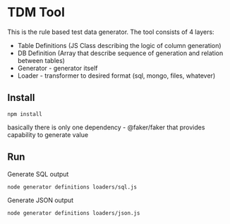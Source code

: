 # TDM Tool

This is the rule based test data generator.
The tool consists of 4 layers:
- Table Definitions (JS Class describing the logic of column generation)
- DB Definition (Array that describe sequence of generation and relation between tables)
- Generator - generator itself
- Loader - transformer to desired format (sql, mongo, files, whatever)
## Install
`npm install`

basically there is only one dependency - @faker/faker that provides capability to generate value

## Run

Generate SQL output

`node generator definitions loaders/sql.js`

Generate JSON output

`node generator definitions loaders/json.js`

